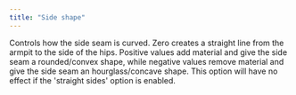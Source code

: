 ```yaml
---
title: "Side shape"
---
```


Controls how the side seam is curved. Zero creates a straight line from the armpit to the side of the hips. Positive values add material and give the side seam a rounded/convex shape, while negative values remove material and give the side seam an hourglass/concave shape. This option will have no effect if the 'straight sides' option is enabled.

